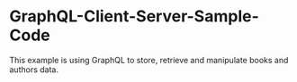 # GraphQL-Client-Server-Sample-Code
This example is using GraphQL to store, retrieve and manipulate books and authors data.
